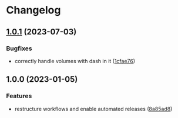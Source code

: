 # Changelog

## [1.0.1](https://github.com/rolehippie/lvm/compare/v1.0.0...v1.0.1) (2023-07-03)


### Bugfixes

* correctly handle volumes with dash in it ([1cfae76](https://github.com/rolehippie/lvm/commit/1cfae7653a8e48e0388871b17ee7dc1c683583b0))

## 1.0.0 (2023-01-05)


### Features

* restructure workflows and enable automated releases ([8a85ad8](https://github.com/rolehippie/lvm/commit/8a85ad86231fdedbfaaddf86e41a04f39ef8ca19))
